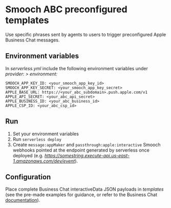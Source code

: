# Smooch ABC preconfigured templates

Use specific phrases sent by agents to users to trigger preconfigured Apple Business Chat messages.

## Environment variables

In _serverless.yml_ include the following environment variables under _provider: > environment:_

```
SMOOCH_APP_KEY_ID: <your_smooch_app_key_id>
SMOOCH_APP_KEY_SECRET: <your_smooch_app_key_secret>
APPLE_BASE_URL: https://<your_abc_subdomain>.push.apple.com/v1
APPLE_API_SECRET: <your_abc_api_secret>
APPLE_BUSINESS_ID: <your_abc_business_id>
APPLE_CSP_ID: <your_abc_csp_id>
```

## Run
1. Set your environment variables
2. Run `serverless deploy`
3. Create `message:appMaker` and `passthrough:apple:interactive` Smooch webhooks pointed at the endpoint generated by serverless once deployed (e.g. _https://somestring.execute-api.us-east-1.amazonaws.com/dev/event_).

## Configuration

Place complete Business Chat interactiveData JSON payloads in _templates_ (see the pre-made examples for guidance, or refer to the Business Chat [documentation](https://developer.apple.com/library/content/documentation/General/Conceptual/MessagesIntegration/SendingLargeInteractiveDataPayloads.html#//apple_ref/doc/uid/TP40017634-CH25-SW1)).
